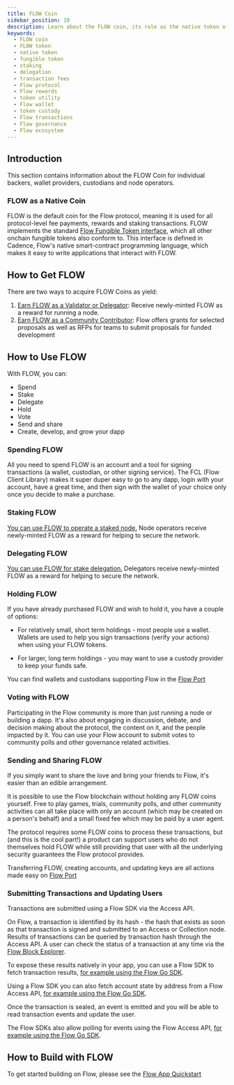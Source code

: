 ```yaml
---
title: FLOW Coin
sidebar_position: 10
description: Learn about the FLOW coin, its role as the native token of the Flow blockchain, and how to acquire, use, and build with it. Understand staking, delegation, and transaction fee mechanisms.
keywords:
  - FLOW coin
  - FLOW token
  - native token
  - fungible token
  - staking
  - delegation
  - transaction fees
  - Flow protocol
  - Flow rewards
  - token utility
  - Flow wallet
  - token custody
  - Flow transactions
  - Flow governance
  - Flow ecosystem
---
```


## Introduction

This section contains information about the FLOW Coin for individual backers, wallet providers, custodians and node operators.

### FLOW as a Native Coin

FLOW is the default coin for the Flow protocol, meaning it is used for all protocol-level fee payments,
rewards and staking transactions. FLOW implements the standard [Flow Fungible Token interface](https://github.com/onflow/flow-ft),
which all other onchain fungible tokens also conform to. This interface is defined in Cadence,
Flow's native smart-contract programming language, which makes it easy to write applications that
interact with FLOW.

## How to Get FLOW

There are two ways to acquire FLOW Coins as yield:

1. [Earn FLOW as a Validator or Delegator](../../../protocol/staking/06-technical-overview.md): Receive newly-minted FLOW as a reward for running a node.
1. [Earn FLOW as a Community Contributor](https://github.com/onflow/developer-grants): Flow offers grants for selected proposals as well as RFPs for teams to submit proposals for funded development

## How to Use FLOW

With FLOW, you can:

- Spend
- Stake
- Delegate
- Hold
- Vote
- Send and share
- Create, develop, and grow your dapp

### Spending FLOW

All you need to spend FLOW is an account and a tool for signing transactions
(a wallet, custodian, or other signing service).
The FCL (Flow Client Library) makes it super duper easy to go to any dapp,
login with your account, have a great time,
and then sign with the wallet of your choice only once you decide to make a purchase.

### Staking FLOW

[You can use FLOW to operate a staked node.](../../../protocol/staking/06-technical-overview.md) Node operators receive newly-minted FLOW
as a reward for helping to secure the network.

### Delegating FLOW

[You can use FLOW for stake delegation.](../../../protocol/staking/06-technical-overview.md) Delegators receive newly-minted FLOW
as a reward for helping to secure the network.

### Holding FLOW

If you have already purchased FLOW and wish to hold it, you have a couple of options:

- For relatively small, short term holdings - most people use a wallet.
  Wallets are used to help you sign transactions (verify your actions) when using your FLOW tokens.

- For larger, long term holdings - you may want to use a custody provider to keep your funds safe.

You can find wallets and custodians supporting Flow in the [Flow Port](https://port.flow.com/)

### Voting with FLOW

Participating in the Flow community is more than just running a node or building a dapp.
It's also about engaging in discussion, debate, and decision making about the protocol,
the content on it, and the people impacted by it.
You can use your Flow account to submit votes to community polls and other governance related activities.

### Sending and Sharing FLOW

If you simply want to share the love and bring your friends to Flow, it's easier than an edible arrangement.

It is possible to use the Flow blockchain without holding any FLOW coins yourself.
Free to play games, trials, community polls,
and other community activities can all take place with only an account
(which may be created on a person's behalf)
and a small fixed fee which may be paid by a user agent.

The protocol requires some FLOW coins to process these transactions,
but (and this is the cool part!) a product can support users who do not themselves hold FLOW
while still providing that user with all the underlying security guarantees the Flow protocol provides.

Transferring FLOW, creating accounts, and updating keys are all actions made easy on [Flow Port](https://port.flow.com/)

### Submitting Transactions and Updating Users

Transactions are submitted using a Flow SDK via the Access API.

On Flow, a transaction is identified by its hash - the hash that exists as soon as that transaction is signed and submitted to an Access or Collection node.
Results of transactions can be queried by transaction hash through the Access API.
A user can check the status of a transaction at any time via the [Flow Block Explorer](https://flowscan.io/).

To expose these results natively in your app, you can use a Flow SDK to fetch transaction results,
[for example using the Flow Go SDK](https://github.com/onflow/flow-go-sdk#querying-transaction-results).

Using a Flow SDK you can also fetch account state by address from a Flow Access API,
[for example using the Flow Go SDK](https://github.com/onflow/flow-go-sdk#querying-accounts).

Once the transaction is sealed, an event is emitted and you will be able to read transaction events and update the user.

The Flow SDKs also allow polling for events using the Flow Access API,
[for example using the Flow Go SDK](https://github.com/onflow/flow-go-sdk#querying-events).

## How to Build with FLOW

To get started building on Flow, please see the [Flow App Quickstart](../getting-started/fcl-quickstart.md)
